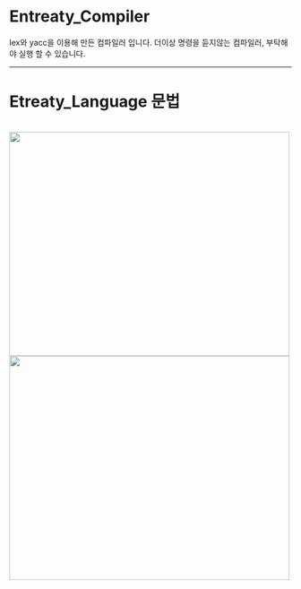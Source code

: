 # Entreaty_Compiler
lex와 yacc을 이용해 만든 컴파일러 입니다. 
더이상 명령을 듣지않는 컴파일러, 부탁해야 실행 할 수 있습니다.
<br>
<hr>
<h1>Etreaty_Language 문법</h1><br>
<img src="https://github.com/JiwonKKang/Entreaty_Compiler/assets/128073698/942089a8-73f2-4394-86cc-d70e7e8ab6ad" width="500" height="400"/>
<img src="https://github.com/JiwonKKang/Entreaty_Compiler/assets/128073698/1a847a13-4c8f-4f0c-91e1-f0ae3f6be546" width="500" height="400"/>
